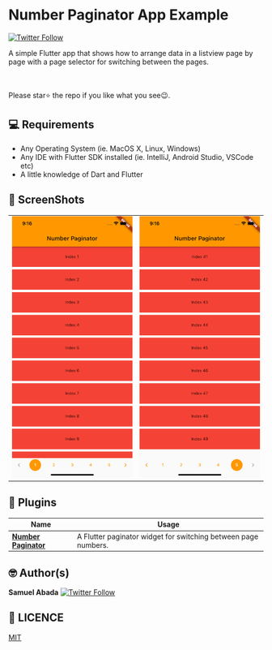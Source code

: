 # Number Paginator App Example
[![Twitter Follow](https://img.shields.io/twitter/follow/mastersam_.svg?style=social)](https://twitter.com/mastersam_)

A simple Flutter app that shows how to arrange data in a listview page by page with a page selector for switching between the pages.


<br>
<br> Please star⭐ the repo if you like what you see😉.

## 💻 Requirements

- Any Operating System (ie. MacOS X, Linux, Windows)
- Any IDE with Flutter SDK installed (ie. IntelliJ, Android Studio, VSCode etc)
- A little knowledge of Dart and Flutter

## 📸 ScreenShots

<!-- <img src="ss/mockup.png"/> -->

|                              |                               |
| --------------------------------- | --------------------------------- |
| <img src="ss/1.png" width="400">  | <img src="ss/2.png" width="400">  |


## 🔌 Plugins

| Name                                                    | Usage                                               |
| ------------------------------------------------------- | --------------------------------------------------- |
| [**Number Paginator**](https://pub.dev/packages/number_paginator)       | A Flutter paginator widget for switching between page numbers.                                    |

## 🤓 Author(s)

**Samuel Abada**
[![Twitter Follow](https://img.shields.io/twitter/follow/mastersam_.svg?style=social)](https://twitter.com/mastersam_)

## 🔖 LICENCE

[MIT](https://github.com/mastersam07/number_paginator/blob/master/LICENSE)